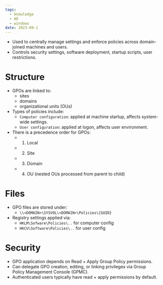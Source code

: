 ```yaml
---
tags:
  - knowledge
  - AD
  - windows
date: 2023-09-1
---
```

 - Used to centrally manage settings and enforce policies across domain-joined machines and users.
 - Controls security settings, software deployment, startup scripts, user restrictions.
# Structure

- GPOs are linked to:
	- sites
	- domains
	- organizational units (OUs)
- Types of policies include:
	- `Computer configuration`: applied at machine startup, affects system-wide settings.
	- `User configuration`: applied at logon, affects user environment.
- There is a precedence order for GPOs:
	- 1. Local
	- 2. Site
	- 3. Domain
	- 4. OU (nested OUs processed from parent to child)
# Files

- GPO files are stored under:
	- `\\<DOMAIN>\SYSVOL\<DOMAIN>\Policies\{GUID}`
- Registry settings applied via:
	- `HKLM\Sofware\Policies\..` for computer config
	- `HKCU\Software\Policies\..` for user config
# Security

- GPO application depends on Read + Apply Group Policy permissions.
- Can delegate GPO creation, editing, or linking privileges via Group Policy Management Console (GPMC).
- Authenticated users typically have read + apply permissions by default.


